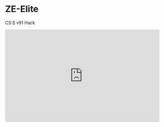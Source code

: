 # ZE-Elite
CS:S  v91 Hack

<iframe width="500" height="300" src="https://www.youtube.com/embed/<oVNlsJwOjwg>" frameborder="0" allowfullscreen></iframe>
